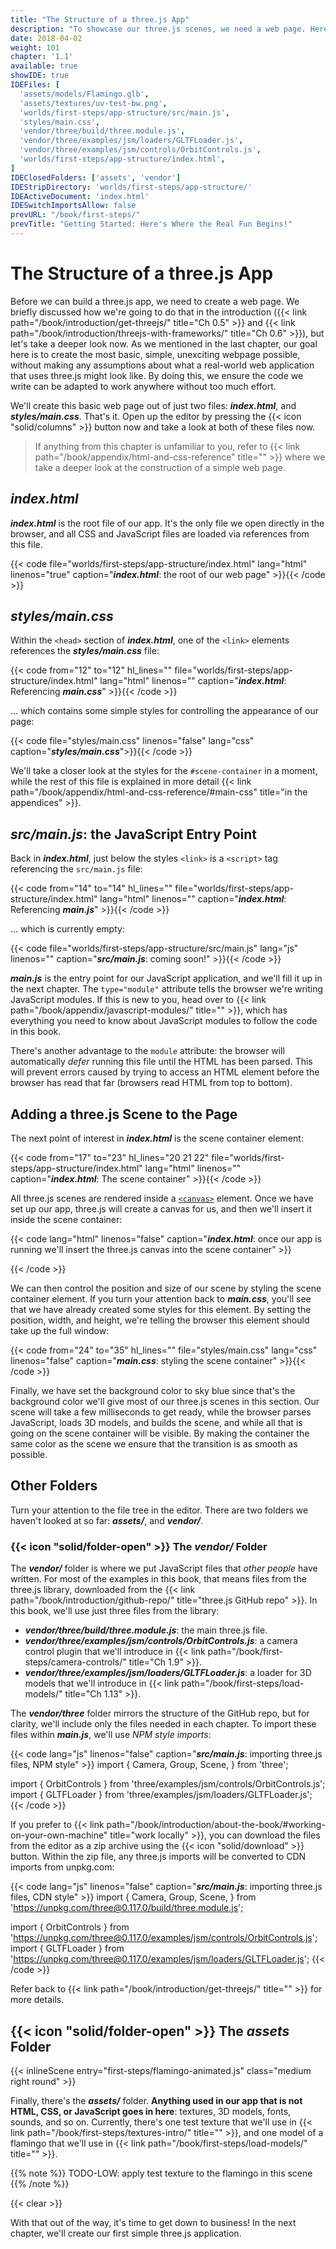 ```yaml
---
title: "The Structure of a three.js App"
description: "To showcase our three.js scenes, we need a web page. Here, we create a basic page using HTML and CSS. However, we'll structure our three.js app so you can just as easily integrate it with a framework such as React or Vue instead of this simple page."
date: 2018-04-02
weight: 101
chapter: '1.1'
available: true
showIDE: true
IDEFiles: [
  'assets/models/Flamingo.glb',
  'assets/textures/uv-test-bw.png',
  'worlds/first-steps/app-structure/src/main.js',
  'styles/main.css',
  'vendor/three/build/three.module.js',
  'vendor/three/examples/jsm/loaders/GLTFLoader.js',
  'vendor/three/examples/jsm/controls/OrbitControls.js',
  'worlds/first-steps/app-structure/index.html',
]
IDEClosedFolders: ['assets', 'vendor']
IDEStripDirectory: 'worlds/first-steps/app-structure/'
IDEActiveDocument: 'index.html'
IDESwitchImportsAllow: false
prevURL: "/book/first-steps/"
prevTitle: "Getting Started: Here's Where the Real Fun Begins!"
---
```




# The Structure of a three.js App

Before we can build a three.js app, we need to create a web page. We briefly discussed how we're going to do that in the introduction ({{< link path="/book/introduction/get-threejs/" title="Ch 0.5" >}} and {{< link path="/book/introduction/threejs-with-frameworks/" title="Ch 0.6" >}}), but let's take a deeper look now. As we mentioned in the last chapter, our goal here is to create the most basic, simple, unexciting webpage possible, without making any assumptions about what a real-world web application that uses three.js might look like. By doing this, we ensure the code we write can be adapted to work anywhere without too much effort.

We'll create this basic web page out of just two files: _**index.html**_, and _**styles/main.css**_. That's it. Open up the editor by pressing the {{< icon "solid/columns" >}} button now and take a look at both of these files now.

> If anything from this chapter is unfamiliar to you, refer to {{< link path="/book/appendix/html-and-css-reference" title="" >}} where we take a deeper look at the construction of a simple web page.


## _**index.html**_

_**index.html**_ is the root file of our app. It's the only file we open directly in the browser, and all CSS and JavaScript files are loaded via references from this file.

{{< code file="worlds/first-steps/app-structure/index.html" lang="html" linenos="true" caption="_**index.html**_: the root of our web page" >}}{{< /code >}}

## _**styles/main.css**_

Within the `<head>` section of _**index.html**_, one of the `<link>` elements references the _**styles/main.css**_ file:

{{< code from="12" to="12" hl_lines="" file="worlds/first-steps/app-structure/index.html" lang="html" linenos="" caption="_**index.html**_: Referencing _**main.css**_" >}}{{< /code >}}

... which contains some simple styles for controlling the appearance of our page:

{{< code file="styles/main.css" linenos="false" lang="css" caption="_**styles/main.css**_">}}{{< /code >}}

We'll take a closer look at the styles for the `#scene-container` in a moment, while the rest of this file is explained in more detail {{< link path="/book/appendix/html-and-css-reference/#main-css" title="in the appendices" >}}.

## _**src/main.js**_: the JavaScript Entry Point

Back in _**index.html**_, just below the styles `<link>` is a `<script>` tag referencing the `src/main.js` file:

{{< code from="14" to="14" hl_lines="" file="worlds/first-steps/app-structure/index.html" lang="html" linenos="" caption="_**index.html**_: Referencing _**main.js**_" >}}{{< /code >}}

... which is currently empty:

{{< code file="worlds/first-steps/app-structure/src/main.js" lang="js" linenos=""
caption="_**src/main.js**_: coming soon!" >}}{{< /code >}}

_**main.js**_ is the entry point for our JavaScript application, and we'll fill it up in the next chapter. The `type="module"` attribute tells the browser we're writing JavaScript modules. If this is new to you, head over to {{< link path="/book/appendix/javascript-modules/" title="" >}}, which has everything you need to know about JavaScript modules to follow the code in this book.

There's another advantage to the `module` attribute: the browser will automatically _defer_ running this file until the HTML has been parsed. This will prevent errors caused by trying to access an HTML element before the browser has read that far (browsers read HTML from top to bottom).

## Adding a three.js Scene to the Page

The next point of interest in _**index.html**_ is the scene container element:

{{< code from="17" to="23" hl_lines="20 21 22" file="worlds/first-steps/app-structure/index.html" lang="html" linenos="" caption="_**index.html**_: The scene container" >}}{{< /code >}}

All three.js scenes are rendered inside a [`<canvas>`](https://developer.mozilla.org/en-US/docs/Web/HTML/Element/canvas) element. Once we have set up our app, three.js will create a canvas for us, and then we'll insert it inside the scene container:

{{< code lang="html" linenos="false" caption="_**index.html**_: once our app is running we'll insert the three.js canvas into the scene container" >}}
<div id="scene-container">
  <canvas></canvas>
</div>
{{< /code >}}

We can then control the position and size of our scene by styling the scene container element. If you turn your attention back to _**main.css**_, you'll see that we have already created some styles for this element. By setting the position, width, and height, we're telling the browser this element should take up the full window:

{{< code from="24" to="35" hl_lines="" file="styles/main.css" lang="css" linenos="false" caption="_**main.css**_: styling the scene container" >}}{{< /code >}}

Finally, we have set the background color to sky blue since that's the background color we'll give most of our three.js scenes in this section. Our scene will take a few milliseconds to get ready, while the browser parses JavaScript, loads 3D models, and builds the scene, and while all that is going on the scene container will be visible. By making the container the same color as the scene we ensure that the transition is as smooth as possible.

## Other Folders

Turn your attention to the file tree in the editor. There are two folders we haven't looked at so far: _**assets/**_, and _**vendor/**_.

### {{< icon "solid/folder-open" >}} The _**vendor/**_ Folder

The _**vendor/**_ folder is where we put JavaScript files that _other people_ have written. For most of the examples in this book, that means files from the three.js library, downloaded from the {{< link path="/book/introduction/github-repo/" title="three.js GitHub repo" >}}. In this book, we'll use just three files from the library:

* _**vendor/three/build/three.module.js**_: the main three.js file.
* _**vendor/three/examples/jsm/controls/OrbitControls.js**_: a camera control plugin that we'll introduce in {{< link path="/book/first-steps/camera-controls/" title="Ch 1.9" >}}.
* _**vendor/three/examples/jsm/loaders/GLTFLoader.js**_: a loader for 3D models that we'll introduce in {{< link path="/book/first-steps/load-models/" title="Ch 1.13" >}}.

The _**vendor/three**_ folder mirrors the structure of the GitHub repo, but for clarity, we'll include only the files needed in each chapter. To import these files within _**main.js**_, we'll use _NPM style imports_:

{{< code lang="js" linenos="false" caption="_**src/main.js**_: importing three.js files, NPM style" >}}
import {
  Camera,
  Group,
  Scene,
} from 'three';

import { OrbitControls } from 'three/examples/jsm/controls/OrbitControls.js';
import { GLTFLoader } from 'three/examples/jsm/loaders/GLTFLoader.js';
{{< /code >}}

If you prefer to {{< link path="/book/introduction/about-the-book/#working-on-your-own-machine" title="work locally" >}}, you can download the files from the editor as a zip archive using the {{< icon "solid/download" >}} button. Within the zip file, any three.js imports will be converted to CDN imports from unpkg.com:

{{< code lang="js" linenos="false" caption="_**src/main.js**_: importing three.js files, CDN style" >}}
import {
  Camera,
  Group,
  Scene,
} from 'https://unpkg.com/three@0.117.0/build/three.module.js';

import { OrbitControls } from 'https://unpkg.com/three@0.117.0/examples/jsm/controls/OrbitControls.js';
import { GLTFLoader } from 'https://unpkg.com/three@0.117.0/examples/jsm/loaders/GLTFLoader.js';
{{< /code >}}

Refer back to {{< link path="/book/introduction/get-threejs/" title="" >}} for more details.

## {{< icon "solid/folder-open" >}} The _**assets**_ Folder

{{< inlineScene entry="first-steps/flamingo-animated.js" class="medium right round" >}}

Finally, there's the _**assets/**_ folder. **Anything used in our app that is not HTML, CSS, or JavaScript goes in here**: textures, 3D models, fonts, sounds, and so on. Currently, there's one test texture that we'll use in {{< link path="/book/first-steps/textures-intro/" title="" >}}, and one model of a flamingo that we'll use in {{< link path="/book/first-steps/load-models/" title="" >}}.

{{% note %}}
TODO-LOW: apply test texture to the flamingo in this scene
{{% /note %}}

{{< clear >}}

With that out of the way, it's time to get down to business! In the next chapter, we'll create our first simple three.js application.
